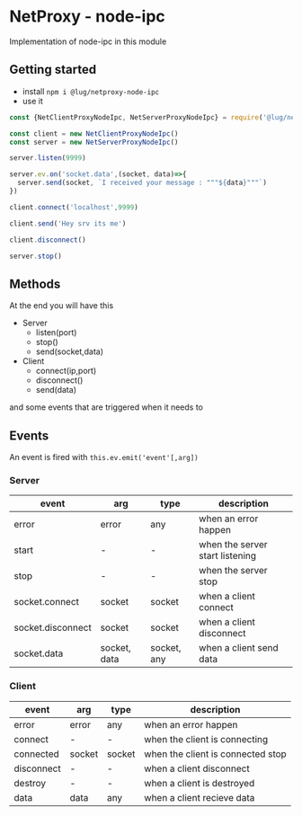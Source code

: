 # NetProxy - node-ipc

Implementation of node-ipc in this module

## Getting started

- install `npm i @lug/netproxy-node-ipc`
- use it 
```js
const {NetClientProxyNodeIpc, NetServerProxyNodeIpc} = require('@lug/netproxy-node-ipc')

const client = new NetClientProxyNodeIpc()
const server = new NetServerProxyNodeIpc()

server.listen(9999)

server.ev.on('socket.data',(socket, data)=>{
  server.send(socket, `I received your message : """${data}"""`)
})

client.connect('localhost',9999)

client.send('Hey srv its me')

client.disconnect()

server.stop()
```

## Methods

At the end you will have this

- Server
  - listen(port)
  - stop()
  - send(socket,data)
- Client
  - connect(ip,port)
  - disconnect()
  - send(data)

and some events that are triggered when it needs to

## Events

An event is fired with `this.ev.emit('event'[,arg])`

### Server

| event             | arg          | type        | description                     |
| ----------------- | ------------ | ----------- | ------------------------------- |
| error             | error        | any         | when an error happen            |
| start             | -            | -           | when the server start listening |
| stop              | -            | -           | when the server stop            |
| socket.connect    | socket       | socket      | when a client connect           |
| socket.disconnect | socket       | socket      | when a client disconnect        |
| socket.data       | socket, data | socket, any | when a client send data         |

### Client

| event             | arg    | type        | description                       |
| ----------------- | ------ | ----------- | --------------------------------- |
| error             | error  | any         | when an error happen              |
| connect           | -      | -           | when the client is connecting     |
| connected         | socket | socket      | when the client is connected stop |
| disconnect        | -      | -           | when a client disconnect          |
| destroy           | -      | -           | when a client is destroyed        |
| data              | data   | any         | when a client recieve data        |



